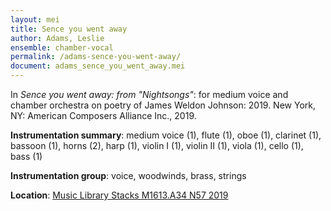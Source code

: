 ```yaml
---
layout: mei
title: Sence you went away
author: Adams, Leslie
ensemble: chamber-vocal
permalink: /adams-sence-you-went-away/
document: adams_sence_you_went_away.mei
---
```


In *Sence you went away: from "Nightsongs"*: for medium voice and chamber orchestra on poetry of James Weldon Johnson: 2019. New York, NY: American Composers Alliance Inc., 2019.

**Instrumentation summary**: medium voice (1), flute (1), oboe (1), clarinet (1), bassoon (1), horns (2), harp (1), violin I (1), violin II (1), viola (1), cello (1), bass (1) 

**Instrumentation group**: voice, woodwinds, brass, strings

**Location**: <a href="https://tufts.primo.exlibrisgroup.com/permalink/01TUN_INST/1kc9gia/alma991018166648303851" target="_blank">Music Library Stacks M1613.A34 N57 2019</a>
